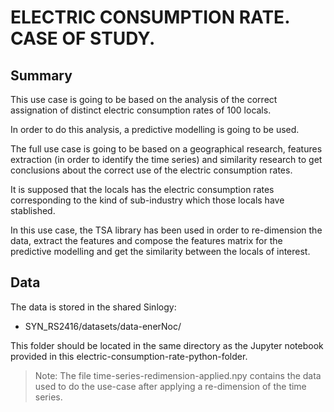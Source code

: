 # ELECTRIC CONSUMPTION RATE. CASE OF STUDY.

## Summary
This use case is going to be based on the analysis of the correct assignation of distinct electric consumption rates of 100 locals. 

In order to do this analysis, a predictive modelling is going to be used. 

The full use case is going to be based on a geographical research, features extraction (in order to identify the time series) and similarity research to get conclusions about the correct use of the electric consumption rates. 

It is supposed that the locals has the electric consumption rates corresponding to the kind of sub-industry which those locals have stablished. 

In this use case, the TSA library has been used in order to re-dimension the data, extract the features and compose the features matrix for the predictive modelling and get the similarity between the locals of interest. 

## Data

The data is stored in the shared Sinlogy:

* SYN_RS2416/datasets/data-enerNoc/

This folder should be located in the same directory as the Jupyter notebook provided in this electric-consumption-rate-python-folder.

> Note: The file time-series-redimension-applied.npy contains the data used to do the use-case after applying a re-dimension of the time series.


